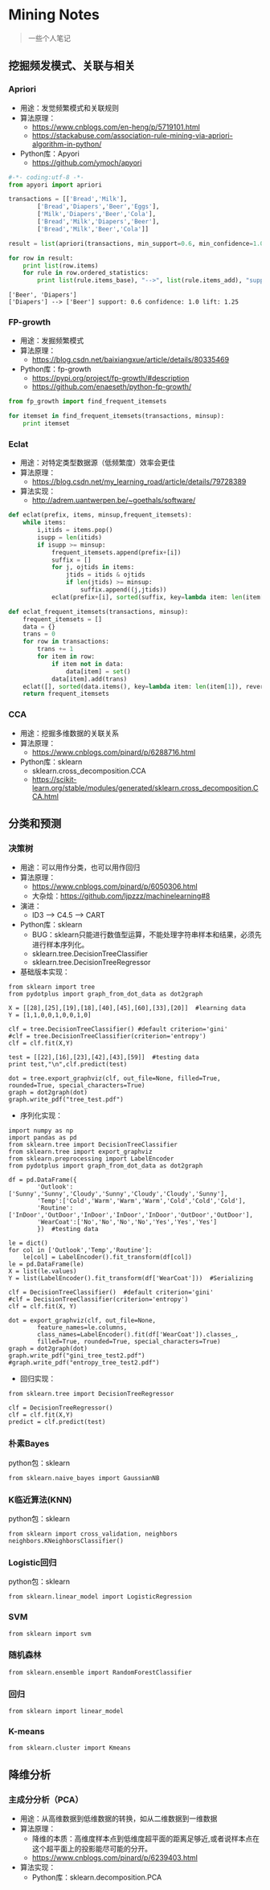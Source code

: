 # Mining Notes
> 一些个人笔记

## 挖掘频发模式、关联与相关

### Apriori

- 用途：发觉频繁模式和关联规则
- 算法原理：
  - https://www.cnblogs.com/en-heng/p/5719101.html
  - https://stackabuse.com/association-rule-mining-via-apriori-algorithm-in-python/
- Python库：Apyori
  - https://github.com/ymoch/apyori

```Python
#-*- coding:utf-8 -*-
from apyori import apriori

transactions = [['Bread','Milk'],
        ['Bread','Diapers','Beer','Eggs'],
        ['Milk','Diapers','Beer','Cola'],
        ['Bread','Milk','Diapers','Beer'],
        ['Bread','Milk','Beer','Cola']]

result = list(apriori(transactions, min_support=0.6, min_confidence=1.0, max_length=2))

for row in result:
    print list(row.items)
    for rule in row.ordered_statistics:
        print list(rule.items_base), "-->", list(rule.items_add), "support:", row.support, "confidence:", rule.confidence, "lift:", rule.lift
```

```std
['Beer', 'Diapers']
['Diapers'] --> ['Beer'] support: 0.6 confidence: 1.0 lift: 1.25
```



### FP-growth

- 用途：发掘频繁模式
- 算法原理：
  - https://blog.csdn.net/baixiangxue/article/details/80335469
- Python库：fp-growth
  - https://pypi.org/project/fp-growth/#description
  - https://github.com/enaeseth/python-fp-growth/

```python
from fp_growth import find_frequent_itemsets

for itemset in find_frequent_itemsets(transactions, minsup):
    print itemset
```



### Eclat

- 用途：对特定类型数据源（低频繁度）效率会更佳
- 算法原理：
  - https://blog.csdn.net/my_learning_road/article/details/79728389
- 算法实现：
  - http://adrem.uantwerpen.be/~goethals/software/

```python
def eclat(prefix, items, minsup,frequent_itemsets):
	while items:
		i,itids = items.pop()
		isupp = len(itids)
		if isupp >= minsup:
			frequent_itemsets.append(prefix+[i])
			suffix = [] 
			for j, ojtids in items:
				jtids = itids & ojtids
				if len(jtids) >= minsup:
					suffix.append((j,jtids))
			eclat(prefix+[i], sorted(suffix, key=lambda item: len(item[1]), reverse=True), minsup, frequent_itemsets)

def eclat_frequent_itemsets(transactions, minsup):
	frequent_itemsets = []
	data = {}
	trans = 0
	for row in transactions:
		trans += 1
		for item in row:
			if item not in data:
				data[item] = set()
			data[item].add(trans)
	eclat([], sorted(data.items(), key=lambda item: len(item[1]), reverse=True), minsup, frequent_itemsets)
	return frequent_itemsets
```



### CCA

- 用途：挖掘多维数据的关联关系
- 算法原理：
  - https://www.cnblogs.com/pinard/p/6288716.html
- Python库：sklearn
  - sklearn.cross_decomposition.CCA
  - https://scikit-learn.org/stable/modules/generated/sklearn.cross_decomposition.CCA.html



## 分类和预测

### 决策树

- 用途：可以用作分类，也可以用作回归
- 算法原理：
  - https://www.cnblogs.com/pinard/p/6050306.html
  - 大杂烩：https://github.com/ljpzzz/machinelearning#8
- 演进：
  - ID3 --> C4.5 --> CART
- Python库：sklearn
  - BUG：sklearn只能进行数值型运算，不能处理字符串样本和结果，必须先进行样本序列化。
  - sklearn.tree.DecisionTreeClassifier
  - sklearn.tree.DecisionTreeRegressor
- 基础版本实现：

```
from sklearn import tree
from pydotplus import graph_from_dot_data as dot2graph

X = [[28],[25],[19],[18],[40],[45],[60],[33],[20]]	#learning data
Y = [1,1,0,0,1,0,0,1,0]

clf = tree.DecisionTreeClassifier()	#default criterion='gini'
#clf = tree.DecisionTreeClassifier(criterion='entropy')
clf = clf.fit(X,Y)

test = [[22],[16],[23],[42],[43],[59]]	#testing data
print test,"\n",clf.predict(test)

dot = tree.export_graphviz(clf, out_file=None, filled=True, rounded=True, special_characters=True)
graph = dot2graph(dot)
graph.write_pdf("tree_test.pdf")
```

- 序列化实现：

```
import numpy as np
import pandas as pd
from sklearn.tree import DecisionTreeClassifier
from sklearn.tree import export_graphviz
from sklearn.preprocessing import LabelEncoder
from pydotplus import graph_from_dot_data as dot2graph

df = pd.DataFrame({
		'Outlook':['Sunny','Sunny','Cloudy','Sunny','Cloudy','Cloudy','Sunny'],
		'Temp':['Cold','Warm','Warm','Warm','Cold','Cold','Cold'],
		'Routine':['InDoor','OutDoor','InDoor','InDoor','InDoor','OutDoor','OutDoor'],
		'WearCoat':['No','No','No','No','Yes','Yes','Yes']
		})	#testing data

le = dict()
for col in ['Outlook','Temp','Routine']:
	le[col] = LabelEncoder().fit_transform(df[col])
le = pd.DataFrame(le)
X = list(le.values)
Y = list(LabelEncoder().fit_transform(df['WearCoat']))	#Serializing

clf = DecisionTreeClassifier()	#default criterion='gini'
#clf = DecisionTreeClassifier(criterion='entropy')
clf = clf.fit(X, Y)

dot = export_graphviz(clf, out_file=None, 
		feature_names=le.columns, 
		class_names=LabelEncoder().fit(df['WearCoat']).classes_, 
		filled=True, rounded=True, special_characters=True)
graph = dot2graph(dot)
graph.write_pdf("gini_tree_test2.pdf")
#graph.write_pdf("entropy_tree_test2.pdf")
```

- 回归实现：

```
from sklearn.tree import DecisionTreeRegressor

clf = DecisionTreeRegressor()
clf = clf.fit(X,Y) 
predict = clf.predict(test)
```



### 朴素Bayes

python包：sklearn

```
from sklearn.naive_bayes import GaussianNB
```



### K临近算法(KNN)

python包：sklearn

```
from sklearn import cross_validation, neighbors
neighbors.KNeighborsClassifier()
```



### Logistic回归

python包：sklearn

```
from sklearn.linear_model import LogisticRegression
```



### SVM

```
from sklearn import svm
```



### 随机森林

```
from sklearn.ensemble import RandomForestClassifier
```



### 回归

```
from sklearn import linear_model
```



### K-means

```
from sklearn.cluster import Kmeans
```



## 降维分析

### 主成分分析（PCA）

- 用途：从高维数据到低维数据的转换，如从二维数据到一维数据
- 算法原理：
  - 降维的本质：高维度样本点到低维度超平面的距离足够近,或者说样本点在这个超平面上的投影能尽可能的分开。
  - https://www.cnblogs.com/pinard/p/6239403.html
- 算法实现：
  - Python库：sklearn.decomposition.PCA



